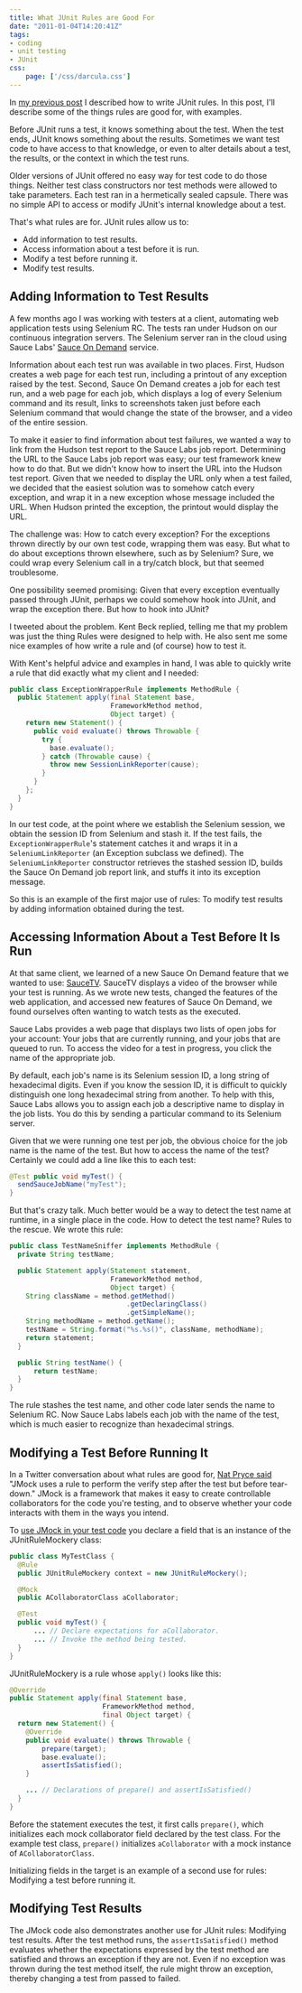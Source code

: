 ```yaml
---
title: What JUnit Rules are Good For
date: "2011-01-04T14:20:41Z"
tags:
- coding
- unit testing
- JUnit
css:
    page: ['/css/darcula.css']
---
```


In [my previous post](/posts/2010/12/junit-rules/)
I described how to write JUnit rules.
In this post,
I'll describe some of the things rules are good for,
with examples.

Before JUnit runs a test,
it knows something about the test.
When the test ends,
JUnit knows something about the results.
Sometimes we want test code to have access to that knowledge,
or even to alter details about a test,
the results,
or the context in which the test runs.

Older versions of JUnit
offered no easy way for test code to do those things.
Neither test class constructors nor test methods
were allowed to take parameters.
Each test ran in a hermetically sealed capsule.
There was no simple API
to access or modify JUnit's internal knowledge about a test.

That's what rules are for.
JUnit rules allow us to:

 - Add information to test results.
 - Access information about a test before it is run.
 - Modify a test before running it.
 - Modify test results.

## Adding Information to Test Results

A few months ago I was working with testers at a client,
automating web application tests using Selenium RC.
The tests ran under Hudson on our continuous integration servers.
The Selenium server ran in the cloud using Sauce Labs'
[Sauce On Demand]("http://saucelabs.com/ondemand)
service.

Information about each test run was available in two places.
First,
Hudson creates a web page for each test run,
including a printout of any exception raised by the test.
Second,
Sauce On Demand creates a job for each test run,
and a web page for each job,
which displays a log of every Selenium command and its result,
links to screenshots taken just before each Selenium command
that would change the state of the browser,
and a video of the entire session.

To make it easier to find information about test failures,
we wanted a way to link from the Hudson test report
to the Sauce Labs job report.
Determining the URL to the Sauce Labs job report was easy;
our test framework knew how to do that.
But we didn't know how to insert the URL into the Hudson test report.
Given that we needed to display the URL only when a test failed,
we decided that the easiest solution was to somehow catch every exception,
and wrap it in a new exception whose message included the URL.
When Hudson printed the exception,
the printout would display the URL.

The challenge was:
How to catch every exception?
For the exceptions thrown directly by our own test code,
wrapping them was easy.
But what to do about exceptions thrown elsewhere,
such as by Selenium?
Sure,
we could wrap every Selenium call in a try/catch block, but that seemed troublesome.

One possibility seemed promising:
Given that every exception eventually passed through JUnit,
perhaps we could somehow hook into JUnit,
and wrap the exception there.
But how to hook into JUnit?

I tweeted about the problem.
Kent Beck replied,
telling me that
my problem was just the thing Rules were designed to help with.
He also sent me some nice examples of how write a rule
and (of course) how to test it.

With Kent's helpful advice and examples in hand,
I was able to quickly write a rule
that did exactly what my client and I needed:

```java
public class ExceptionWrapperRule implements MethodRule {
  public Statement apply(final Statement base,
                         FrameworkMethod method,
                         Object target) {
    return new Statement() {
      public void evaluate() throws Throwable {
        try {
          base.evaluate();
        } catch (Throwable cause) {
          throw new SessionLinkReporter(cause);
        }
      }
    };
  }
}
```

In our test code,
at the point where we establish the Selenium session,
we obtain the session ID from Selenium and stash it.
If the test fails,
the `ExceptionWrapperRule`'s statement catches it
and wraps it in a `SeleniumLinkReporter`
(an Exception subclass we defined).
The `SeleniumLinkReporter` constructor
retrieves the stashed session ID,
builds the Sauce On Demand job report link,
and stuffs it into its exception message.

So this is an example of the first major use of rules:
To modify test results by adding information obtained during the test.

## Accessing Information About a Test Before It Is Run

At that same client,
we learned of a new Sauce On Demand feature that we wanted to use:
[SauceTV](http://saucelabs.com/blog/index.php/2010/08/sauce-tv-screencast-watch-your-tests-run-live-in-the-cloud/).
SauceTV displays a video of the browser while your test is running.
As we wrote new tests,
changed the features of the web application,
and accessed new features of Sauce On Demand,
we found ourselves often wanting to watch tests as the executed.

Sauce Labs provides a web page
that displays two lists of open jobs for your account:
Your jobs that are currently running, and your jobs that are queued to run.
To access the video for a test in progress,
you click the name of the appropriate job.

By default,
each job's name is its Selenium session ID,
a long string of hexadecimal digits.
Even if you know the session ID,
it is difficult to quickly distinguish
one long hexadecimal string from another.
To help with this,
Sauce Labs allows you to assign each job a descriptive name
to display in the job lists.
You do this by sending a particular command to its Selenium server.

Given that we were running one test per job,
the obvious choice for the job name is the name of the test.
But how to access the name of the test?
Certainly we could add a line like this to each test:

~~~ java
@Test public void myTest() {
  sendSauceJobName("myTest");
}
~~~

But that's crazy talk.
Much better would be a way to detect the test name at runtime,
in a single place in the code.
How to detect the test name?
Rules to the rescue. We wrote this rule:

~~~ java
public class TestNameSniffer implements MethodRule {
  private String testName;

  public Statement apply(Statement statement,
                         FrameworkMethod method,
                         Object target) {
    String className = method.getMethod()
                             .getDeclaringClass()
                             .getSimpleName();
    String methodName = method.getName();
    testName = String.format("%s.%s()", className, methodName);
    return statement;
  }

  public String testName() {
      return testName;
  }
}
~~~

The rule stashes the test name,
and other code later sends the name to Selenium RC.
Now Sauce Labs labels each job with the name of the test,
which is much easier to recognize than hexadecimal strings.

## Modifying a Test Before Running It

In a Twitter conversation about what rules are good for,
[Nat Pryce said](http://twitter.com/natpryce/status/14970733117579264)
"JMock uses a rule to perform the verify step
after the test but before tear-down."
JMock is a framework
that makes it easy to create controllable collaborators
for the code you're testing,
and to observe whether your code interacts with them in the ways you intend.

To
[use JMock in your test code](http://www.jmock.org/)
you declare a field that is an instance of the JUnitRuleMockery class:

~~~ java
public class MyTestClass {
  @Rule
  public JUnitRuleMockery context = new JUnitRuleMockery();

  @Mock
  public ACollaboratorClass aCollaborator;

  @Test
  public void myTest() {
      ... // Declare expectations for aCollaborator.
      ... // Invoke the method being tested.
  }
}
~~~

JUnitRuleMockery is a rule whose `apply()` looks like this:

~~~ java
@Override
public Statement apply(final Statement base,
                       FrameworkMethod method,
                       final Object target) {
  return new Statement() {
    @Override
    public void evaluate() throws Throwable {
        prepare(target);
        base.evaluate();
        assertIsSatisfied();
    }

    ... // Declarations of prepare() and assertIsSatisfied()
  }
}
~~~

Before the statement executes the test,
it first calls `prepare()`, which initializes each mock collaborator field declared by the test class. For the example test class, `prepare()` initializes `aCollaborator` with a mock instance of `ACollaboratorClass`.

Initializing fields in the target is an example of a second use for rules: Modifying a test before running it.

## Modifying Test Results

The JMock code also demonstrates another use for JUnit rules:
Modifying test results.
After the test method runs,
the `assertIsSatisfied()` method
evaluates whether the expectations expressed by the test method
are satisfied and throws an exception if they are not.
Even if no exception was thrown during the test method itself,
the rule might throw an exception,
thereby changing a test from passed to failed.

